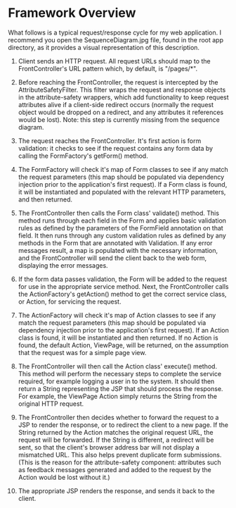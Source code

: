 Framework Overview
==================

What follows is a typical request/response cycle for my web application. I recommend you open the SequenceDiagram.jpg file, found in the root app directory, as it provides a visual representation of this description.

1. Client sends an HTTP request. All request URLs should map to the FrontController's URL pattern which, by default, is "/pages/*".

2. Before reaching the FrontController, the request is intercepted by the AttributeSafetyFilter. This filter wraps the request and response objects in the attribute-safety wrappers, which add functionality to keep request attributes alive if a client-side redirect occurs (normally the request object would be dropped on a redirect, and any attributes it references would be lost).
Note: this step is currently missing from the sequence diagram.

3. The request reaches the FrontController. It's first action is form validation: it checks to see if the request contains any form data by calling the FormFactory's getForm() method.

4. The FormFactory will check it's map of Form classes to see if any match the request parameters (this map should be populated via dependency injection prior to the application's first request). If a Form class is found, it will be instantiated and populated with the relevant HTTP parameters, and then returned.

5. The FrontController then calls the Form class' validate() method. This method runs through each field in the Form and applies basic validation rules as defined by the parameters of the FormField annotation on that field. It then runs through any custom validation rules as defined by any methods in the Form that are annotated with Validation. If any error messages result, a map is populated with the necessary information, and the FrontController will send the client back to the web form, displaying the error messages.

6. If the form data passes validation, the Form will be added to the request for use in the appropriate service method. Next, the FrontController calls the ActionFactory's getAction() method to get the correct service class, or Action, for servicing the request.

7. The ActionFactory will check it's map of Action classes to see if any match the request parameters (this map should be populated via dependency injection prior to the application's first request). If an Action class is found, it will be instantiated and then returned. If no Action is found, the default Action, ViewPage, will be returned, on the assumption that the request was for a simple page view.

8. The FrontController will then call the Action class' execute() method. This method will perform the necessary steps to complete the service required, for example logging a user in to the system. It should then return a String representing the JSP that should process the response. For example, the ViewPage Action simply returns the String from the original HTTP request.

9. The FrontController then decides whether to forward the request to a JSP to render the response, or to redirect the client to a new page. If the String returned by the Action matches the original request URL, the request will be forwarded. If the String is different, a redirect will be sent, so that the client's browser address bar will not display a mismatched URL. This also helps prevent duplicate form submissions. (This is the reason for the attribute-safety component: attributes such as feedback messages generated and added to the request by the Action would be lost without it.)

10. The appropriate JSP renders the response, and sends it back to the client.